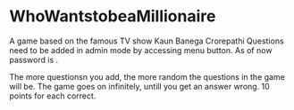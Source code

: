 # WhoWantstobeaMillionaire
A game based on the famous TV show Kaun Banega Crorepathi
Questions need to be added in admin mode by accessing menu button. As of now password is <blank-string>.

The more questionsn you add, the more random the questions in the game will be. The game goes on infinitely, untill you get an answer wrong.
10 points for each correct.

